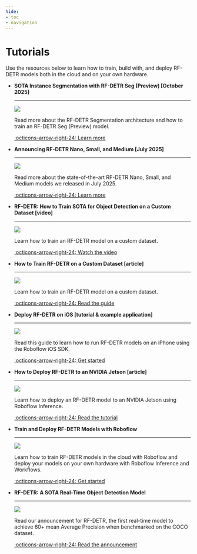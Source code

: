 ```yaml
---
hide:
- toc
- navigation
---
```



# Tutorials

Use the resources below to learn how to train, build with, and deploy RF-DETR models both in the cloud and on your own hardware.

<div class="grid cards" markdown>

- 
    **SOTA Instance Segmentation with RF-DETR Seg (Preview) [October 2025]**

    ---

    ![](https://blog.roboflow.com/content/images/size/w1000/format/webp/2025/10/rfdetr-seg.png)

    Read more about the RF-DETR Segmentation architecture and how to train an RF-DETR Seg (Preview) model.

    [:octicons-arrow-right-24: Learn more](https://blog.roboflow.com/rf-detr-segmentation-preview/)

- 
    **Announcing RF-DETR Nano, Small, and Medium [July 2025]**

    ---

    ![](https://blog.roboflow.com/content/images/size/w1000/format/webp/2025/07/img-blog-rf-detr-1.png)

    Read more about the state-of-the-art RF-DETR Nano, Small, and Medium models we released in July 2025.

    [:octicons-arrow-right-24: Learn more](https://blog.roboflow.com/rf-detr-nano-small-medium/)


-   **RF-DETR: How to Train SOTA for Object Detection on a Custom Dataset [video]**

    ---

    ![](https://i.ytimg.com/vi/-OvpdLAElFA/maxresdefault.jpg)

    Learn how to train an RF-DETR model on a custom dataset.

    [:octicons-arrow-right-24: Watch the video](https://www.youtube.com/watch?v=-OvpdLAElFA)
    
-   **How to Train RF-DETR on a Custom Dataset [article]**

    ---

    ![](https://blog.roboflow.com/content/images/size/w1000/format/webp/2025/03/img-blog-how-to-send-slack-notification-workflows-v4-1.png)

    Learn how to train an RF-DETR model on a custom dataset.

    [:octicons-arrow-right-24: Read the guide](https://blog.roboflow.com/train-rf-detr-on-a-custom-dataset/)

-   **Deploy RF-DETR on iOS [tutorial & example application]**

    ---

    ![](https://blog.roboflow.com/content/images/size/w1000/format/webp/2025/07/img-blog-deep-learning-solves-frustrations--5--min.png)

    Read this guide to learn how to run RF-DETR models on an iPhone using the Roboflow iOS SDK.

    [:octicons-arrow-right-24: Get started](https://blog.roboflow.com/ios-rf-detr-nano/)



-   **How to Deploy RF-DETR to an NVIDIA Jetson [article]**

    ---

    ![](https://blog.roboflow.com/content/images/size/w1000/format/webp/2025/06/inst-3-.png)

    Learn how to deploy an RF-DETR model to an NVIDIA Jetson using Roboflow Inference.

    [:octicons-arrow-right-24: Read the tutorial](https://blog.roboflow.com/how-to-deploy-rf-detr-to-an-nvidia-jetson/)

-   **Train and Deploy RF-DETR Models with Roboflow**

    ---

    ![](https://blog.roboflow.com/content/images/size/w1000/format/webp/2025/03/img-blog-nycerebro-2.png)

    Learn how to train RF-DETR models in the cloud with Roboflow and deploy your models on your own hardware with Roboflow Inference and Workflows.

    [:octicons-arrow-right-24: Get started](https://blog.roboflow.com/content/images/size/w1000/format/webp/2025/03/img-blog-nycerebro-2.png)

-   **RF-DETR: A SOTA Real-Time Object Detection Model**

    ---

    ![](https://blog.roboflow.com/content/images/size/w1000/format/webp/2025/03/img-blog-nycerebro--2--min.png)

    Read our announcement for RF-DETR, the first real-time model to achieve 60+ mean Average Precision when benchmarked on the COCO dataset.

    [:octicons-arrow-right-24: Read the announcement](https://blog.roboflow.com/rf-detr/)



</div>
